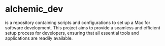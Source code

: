# alchemic_dev
is a repository containing scripts and configurations to set up a Mac for software development. This project aims to provide a seamless and efficient setup process for developers, ensuring that all essential tools and applications are readily available.
